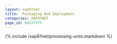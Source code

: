 ```yaml
---
layout: xap97net
title:  Packaging And Deployment
categories: XAP97NET
page_id: 64127773
---
```


{% include /xap97net/processing-units.markdown %}
